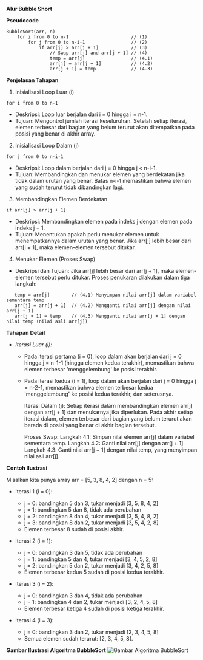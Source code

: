 **Alur Bubble Short**

**Pseudocode**

~~~
BubbleSort(arr, n)
    for i from 0 to n-1                       // (1)
        for j from 0 to n-i-1                 // (2)
            if arr[j] > arr[j + 1]            // (3)
                // Swap arr[j] and arr[j + 1] // (4)
                temp = arr[j]                 // (4.1)
                arr[j] = arr[j + 1]           // (4.2)
                arr[j + 1] = temp             // (4.3)
~~~

**Penjelasan Tahapan**

1. Inisialisasi Loop Luar (i)

~~~
for i from 0 to n-1
~~~~

- Deskripsi: Loop luar berjalan dari i = 0 hingga i = n-1.
- Tujuan: Mengontrol jumlah iterasi keseluruhan. Setelah setiap iterasi, elemen terbesar dari bagian yang belum terurut akan ditempatkan pada posisi yang benar di akhir array.

2. Inisialisasi Loop Dalam (j)
~~~
for j from 0 to n-i-1
~~~
- Deskripsi: Loop dalam berjalan dari j = 0 hingga j < n-i-1.
- Tujuan: Membandingkan dan menukar elemen yang berdekatan jika tidak dalam urutan yang benar. Batas n-i-1 memastikan bahwa elemen yang sudah terurut tidak dibandingkan lagi.

3. Membandingkan Elemen Berdekatan
~~~
if arr[j] > arr[j + 1]
~~~
- Deskripsi: Membandingkan elemen pada indeks j dengan elemen pada indeks j + 1.
- Tujuan: Menentukan apakah perlu menukar elemen untuk menempatkannya dalam urutan yang benar. Jika arr[j] lebih besar dari arr[j + 1], maka elemen-elemen tersebut ditukar.

4. Menukar Elemen (Proses Swap)

- Deskripsi dan Tujuan: Jika arr[j] lebih besar dari arr[j + 1], maka elemen-elemen tersebut perlu ditukar. Proses penukaran dilakukan dalam tiga langkah:

~~~
   temp = arr[j]        // (4.1) Menyimpan nilai arr[j] dalam variabel sementara temp
   arr[j] = arr[j + 1]  // (4.2) Mengganti nilai arr[j] dengan nilai arr[j + 1]
   arr[j + 1] = temp    // (4.3) Mengganti nilai arr[j + 1] dengan nilai temp (nilai asli arr[j])
~~~
**Tahapan Detail**

- *Iterasi Luar (i):*

  - Pada iterasi pertama (i = 0), loop dalam akan berjalan dari j = 0 hingga j = n-1-1 (hingga elemen kedua terakhir), memastikan bahwa elemen terbesar 'menggelembung' ke posisi terakhir.
  - Pada iterasi kedua (i = 1), loop dalam akan berjalan dari j = 0 hingga j = n-2-1, memastikan bahwa elemen terbesar kedua 'menggelembung' ke posisi kedua terakhir, dan seterusnya.

    Iterasi Dalam (j):
        Setiap iterasi dalam membandingkan elemen arr[j] dengan arr[j + 1] dan menukarnya jika diperlukan.
        Pada akhir setiap iterasi dalam, elemen terbesar dari bagian yang belum terurut akan berada di posisi yang benar di akhir bagian tersebut.

    Proses Swap:
        Langkah 4.1: Simpan nilai elemen arr[j] dalam variabel sementara temp.
        Langkah 4.2: Ganti nilai arr[j] dengan arr[j + 1].
        Langkah 4.3: Ganti nilai arr[j + 1] dengan nilai temp, yang menyimpan nilai asli arr[j].

**Contoh Ilustrasi**

Misalkan kita punya array arr = [5, 3, 8, 4, 2] dengan n = 5:

- Iterasi 1 (i = 0):

  - j = 0: bandingkan 5 dan 3, tukar menjadi [3, 5, 8, 4, 2]
  - j = 1: bandingkan 5 dan 8, tidak ada perubahan
  - j = 2: bandingkan 8 dan 4, tukar menjadi [3, 5, 4, 8, 2]
  - j = 3: bandingkan 8 dan 2, tukar menjadi [3, 5, 4, 2, 8]
  - Elemen terbesar 8 sudah di posisi akhir.

- Iterasi 2 (i = 1):
  - j = 0: bandingkan 3 dan 5, tidak ada perubahan
  - j = 1: bandingkan 5 dan 4, tukar menjadi [3, 4, 5, 2, 8]
  - j = 2: bandingkan 5 dan 2, tukar menjadi [3, 4, 2, 5, 8]
  - Elemen terbesar kedua 5 sudah di posisi kedua terakhir.

- Iterasi 3 (i = 2):
  - j = 0: bandingkan 3 dan 4, tidak ada perubahan
  - j = 1: bandingkan 4 dan 2, tukar menjadi [3, 2, 4, 5, 8]
  - Elemen terbesar ketiga 4 sudah di posisi ketiga terakhir.

- Iterasi 4 (i = 3):
  - j = 0: bandingkan 3 dan 2, tukar menjadi [2, 3, 4, 5, 8]
  - Semua elemen sudah terurut: [2, 3, 4, 5, 8].

**Gambar Ilustrasi Algoritma BubbleSort**
![Gambar Algoritma BubbleSort](../Assets/Bubble%20Sort.png)